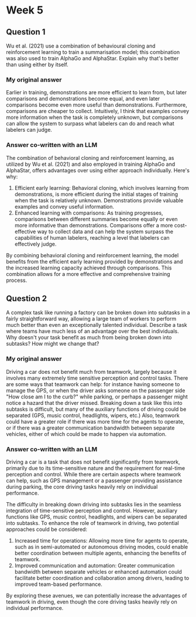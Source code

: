 # Week 5
## Question 1
Wu et al. (2021) use a combination of behavioural cloning and reinforcement learning to train a summarisation model; this combination was also used to train AlphaGo and AlphaStar. Explain why that's better than using either by itself.
### My original answer
Earlier in training, demonstrations are more efficient to learn from, but later comparisons and demonstrations become equal, and even later comparisons become even more useful than demonstrations. Furthermore, comparisons are cheaper to collect. Intuitively, I think that examples convey more information when the task is completely unknown, but comparisons can allow the system to surpass what labelers can do and reach what labelers can judge.
### Answer co-written with an LLM
The combination of behavioral cloning and reinforcement learning, as utilized by Wu et al. (2021) and also employed in training AlphaGo and AlphaStar, offers advantages over using either approach individually. Here's why:
1. Efficient early learning: Behavioral cloning, which involves learning from demonstrations, is more efficient during the initial stages of training when the task is relatively unknown. Demonstrations provide valuable examples and convey useful information.
1. Enhanced learning with comparisons: As training progresses, comparisons between different summaries become equally or even more informative than demonstrations. Comparisons offer a more cost-effective way to collect data and can help the system surpass the capabilities of human labelers, reaching a level that labelers can effectively judge.

By combining behavioral cloning and reinforcement learning, the model benefits from the efficient early learning provided by demonstrations and the increased learning capacity achieved through comparisons. This combination allows for a more effective and comprehensive training process.
## Question 2
A complex task like running a factory can be broken down into subtasks in a fairly straightforward way, allowing a large team of workers to perform much better than even an exceptionally talented individual. Describe a task where teams have much less of an advantage over the best individuals. Why doesn't your task benefit as much from being broken down into subtasks? How might we change that?
### My original answer
Driving a car does not benefit much from teamwork, largely because it involves many extremely time sensitive perception and control tasks. There are some ways that teamwork can help: for instance having someone to manage the GPS, or when the driver asks someone on the passenger side "How close am I to the curb?" while parking, or perhaps a passenger might notice a hazard that the driver missed. Breaking down a task like this into subtasks is difficult, but many of the auxiliary functions of driving could be separated (GPS, music control, headlights, wipers, etc.) Also, teamwork could have a greater role if there was more time for the agents to operate, or if there was a greater communication bandwidth between separate vehicles, either of which could be made to happen via automation.
### Answer co-written with an LLM
Driving a car is a task that does not benefit significantly from teamwork, primarily due to its time-sensitive nature and the requirement for real-time perception and control. While there are certain aspects where teamwork can help, such as GPS management or a passenger providing assistance during parking, the core driving tasks heavily rely on individual performance.

The difficulty in breaking down driving into subtasks lies in the seamless integration of time-sensitive perception and control. However, auxiliary functions like GPS, music control, headlights, and wipers can be separated into subtasks. To enhance the role of teamwork in driving, two potential approaches could be considered:
1. Increased time for operations: Allowing more time for agents to operate, such as in semi-automated or autonomous driving modes, could enable better coordination between multiple agents, enhancing the benefits of teamwork.
1. Improved communication and automation: Greater communication bandwidth between separate vehicles or enhanced automation could facilitate better coordination and collaboration among drivers, leading to improved team-based performance.

By exploring these avenues, we can potentially increase the advantages of teamwork in driving, even though the core driving tasks heavily rely on individual performance.